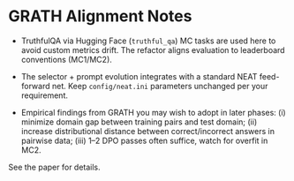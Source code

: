 # GRATH Alignment Notes

- TruthfulQA via Hugging Face (`truthful_qa`) MC tasks are used here to avoid custom metrics drift. The refactor aligns evaluation to leaderboard conventions (MC1/MC2).

- The selector + prompt evolution integrates with a standard NEAT feed-forward net. Keep `config/neat.ini` parameters unchanged per your requirement.

- Empirical findings from GRATH you may wish to adopt in later phases:
  (i) minimize domain gap between training pairs and test domain;
  (ii) increase distributional distance between correct/incorrect answers in pairwise data;
  (iii) 1–2 DPO passes often suffice, watch for overfit in MC2.

See the paper for details.

